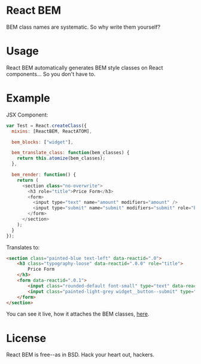 # React BEM

BEM class names are systematic. So why write them yourself?

# Usage

React BEM automatically generates BEM style classes on React components... So you don't have to.

# Example

JSX Component:

```javascript
var Test = React.createClass({
  mixins: [ReactBEM, ReactATOM],

  bem_blocks: ["widget"],

  bem_translate_class: function(bem_classes) {
    return this.atomize(bem_classes);
  },

  bem_render: function() {
    return (
      <section class="no-overwrite">
        <h3 role="title">Price Form</h3>
        <form>
          <input type="text" name="amount" modifiers="amount" />
          <input type="submit" name="submit" modifiers="submit" role="button" />
        </form>
      </section>
    );
  }
});
```

Translates to:

```html
<section class="painted-blue text-left" data-reactid=".0">
    <h3 class="typography-loose" data-reactid=".0.0" role="title">
        Price Form
    </h3>
    <form data-reactid=".0.1">
        <input class="rounded-default font-small" type="text" data-reactid=".0.1.0" name="amount"></input>
        <input class="painted-light-grey widget__button--submit" type="submit" data-reactid=".0.1.1" role="button" name="submit"></input>
    </form>
</section>
```

You can see it live, how it attaches the BEM classes, [here](http://cuzzo.github.io/react-bem/example/ "React autogenerate BEM class names example").

# License

React BEM is free--as in BSD. Hack your heart out, hackers.
